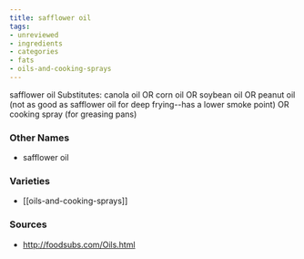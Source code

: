 ```yaml
---
title: safflower oil
tags:
- unreviewed
- ingredients
- categories
- fats
- oils-and-cooking-sprays
---
```

safflower oil Substitutes: canola oil OR corn oil OR soybean oil OR peanut oil (not as good as safflower oil for deep frying--has a lower smoke point) OR cooking spray (for greasing pans)

### Other Names

* safflower oil

### Varieties

* [[oils-and-cooking-sprays]]

### Sources
* http://foodsubs.com/Oils.html
